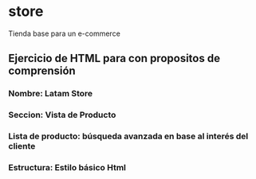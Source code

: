 # store
Tienda   base para un e-commerce

## Ejercicio de HTML para con propositos de comprensión

### Nombre: Latam Store
### Seccion: Vista de Producto
### Lista de producto: búsqueda avanzada en base al interés del cliente
### Estructura: Estilo básico Html
